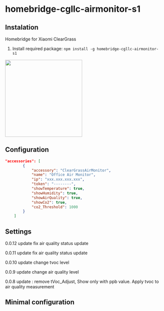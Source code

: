 # homebridge-cgllc-airmonitor-s1


## Instalation

Homebridge for Xiaomi ClearGrass


1. Install required package: `npm install -g homebridge-cgllc-airmonitor-s1`

<img src="https://ae01.alicdn.com/kf/HTB1XVLxavfsK1RjSszgq6yXzpXaZ/xiaomi-mijia-3-1-ips.jpg_q50.jpg" width="250" height="250">

## Configuration
```json
"accessories": [
        {
            "accessory": "ClearGrassAirMonitor",
            "name": "Office Air Monitor",
            "ip": "xxx.xxx.xxx.xxx",
            "token": "--------",
            "showTemperature": true,
            "showHumidity": true,
            "showAirQuality": true,
            "showCo2": true,
            "co2_Threshold": 1000          
        }
    ]
```

## Settings
0.0.12 update
 fix air quality status update
 
0.0.11 update
 fix air quality status update
 
0.0.10 update
  change tvoc level

0.0.9 update
  change air quality level

0.0.8 update
 : remove tVoc_Adjust,  Show only with ppb value.
  Apply tvoc to air quality measurement


## Minimal configuration

